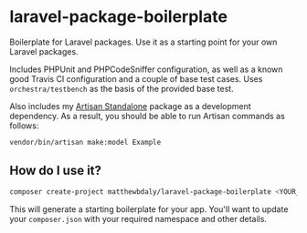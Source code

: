 # laravel-package-boilerplate

Boilerplate for Laravel packages. Use it as a starting point for your own Laravel packages.

Includes PHPUnit and PHPCodeSniffer configuration, as well as a known good Travis CI configuration and a couple of base test cases. Uses `orchestra/testbench` as the basis of the provided base test.

Also includes my [Artisan Standalone](https://github.com/matthewbdaly/artisan-standalone) package as a development dependency. As a result, you should be able to run Artisan commands as follows:

```bash
vendor/bin/artisan make:model Example
```

How do I use it?
----------------

```bash
composer create-project matthewbdaly/laravel-package-boilerplate <YOUR_NEW_PACKAGE_DIRECTORY>
```

This will generate a starting boilerplate for your app. You'll want to update your `composer.json` with your required namespace and other details.
